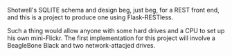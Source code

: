 Shotwell's SQLITE schema and design beg, just beg, for a REST front end, 
and this is a project to produce one using Flask-RESTless. 

Such a thing would allow anyone with some hard drives and a CPU 
to set up his own mini-Flickr. The first implementation for this project
will involve a BeagleBone Black and two network-attacjed drives. 
